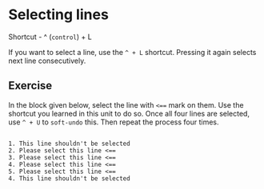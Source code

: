 Selecting lines
================

Shortcut - ^ (`control`) + L

If you want to select a line, use the `^ + L` shortcut. Pressing it again
selects next line consecutively.

Exercise
---------

In the block given below, select the line with `<==` mark on them. Use the
shortcut you learned in this unit to do so. Once all four lines are selected,
use `^ + U` to `soft-undo` this. Then repeat the process four times.

```

1. This line shouldn't be selected
2. Please select this line <==
3. Please select this line <==
4. Please select this line <==
5. Please select this line <==
4. This line shouldn't be selected

```
